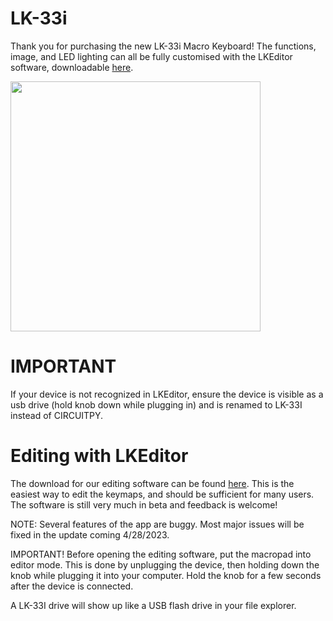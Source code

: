# LK-33i
Thank you for purchasing the new LK-33i Macro Keyboard! The functions, image, and LED lighting can all be fully customised with the LKEditor software, downloadable [here](https://github.com/chrisg20/KMK4cgM/releases/tag/v0.96).

<img src="https://i.etsystatic.com/36617648/r/il/9dfb82/4751558020/il_794xN.4751558020_27wn.jpg" width="400">

# IMPORTANT
If your device is not recognized in LKEditor, ensure the device is visible as a usb drive (hold knob down while plugging in) and is renamed to LK-33I instead of CIRCUITPY.

# Editing with LKEditor

The download for our editing software can be found [here](https://github.com/chrisg20/KMK4cgM/releases/tag/v0.96). This is the easiest way to edit the keymaps, and should be sufficient for many users. The software is still very much in beta and feedback is welcome!

NOTE: Several features of the app are buggy. Most major issues will be fixed in the update coming 4/28/2023.

IMPORTANT! Before opening the editing software, put the macropad into editor mode. This is done by unplugging the device, then holding down the knob while plugging it into your computer. Hold the knob for a few seconds after the device is connected.

A LK-33I drive will show up like a USB flash drive in your file explorer.

